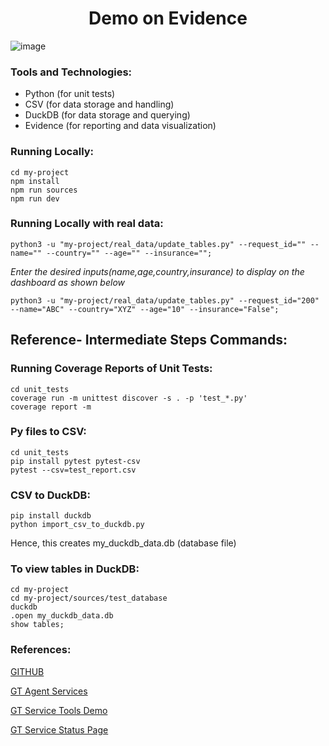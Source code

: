 <h1 align="center">
    Demo on Evidence
</h1>

![image](https://github.com/shaily29-eng/demo_evidence/assets/59019087/854e5e13-9577-4c25-8ad7-05224edb1273)


### Tools and Technologies:

- Python (for unit tests)
- CSV (for data storage and handling)
- DuckDB (for data storage and querying)
- Evidence (for reporting and data visualization)

### Running Locally:
 ```shell
cd my-project
npm install
npm run sources
npm run dev
  ```

### Running Locally with real data:
 ```shell
python3 -u "my-project/real_data/update_tables.py" --request_id="" --name="" --country="" --age="" --insurance="";
  ```
_Enter the desired inputs(name,age,country,insurance) to display on the dashboard as shown below_ 

 ```shell
python3 -u "my-project/real_data/update_tables.py" --request_id="200" --name="ABC" --country="XYZ" --age="10" --insurance="False";
  ```


## Reference- Intermediate Steps Commands:

### Running Coverage Reports of Unit Tests:
 ```shell
cd unit_tests
coverage run -m unittest discover -s . -p 'test_*.py'
coverage report -m
  ```

### Py files to CSV:
 ```shell
cd unit_tests
pip install pytest pytest-csv
pytest --csv=test_report.csv
  ```

### CSV to DuckDB:
 ```shell
pip install duckdb
python import_csv_to_duckdb.py 
  ```
Hence, this creates my_duckdb_data.db (database file)

### To view tables in DuckDB:
 ```shell
cd my-project
cd my-project/sources/test_database
duckdb
.open my_duckdb_data.db
show tables;

  ```

### References:

[GITHUB](https://github.com/SimWerx/gt-demo-interaction)

[GT Agent Services](http://100.25.26.186:8003/docs)

[GT Service Tools Demo](http://100.25.26.186:8002/docs)

[GT Service Status Page](http://35.153.66.97:8500/status/gt)


